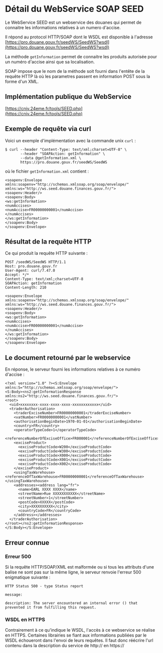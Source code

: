 # Détail du WebService SOAP SEED

Le WebService SEED est un webservice des douanes qui permet de connaitre les informations relatives à un numero d'accise.

Il répond au protocol HTTP/SOAP dont le WSDL est disponible à l'adresse [https://pro.douane.gouv.fr/seedWS/SeedWS?wsdl](https://pro.douane.gouv.fr/seedWS/SeedWS?wsdl)

La méthode ``getInformation`` permet de connaitre les produits autorisée pour un numéro d'accise ainsi que sa localisation.

SOAP impose que le nom de la méthode soit fourni dans l'entête de la requête HTTP là où les parametres passent en information POST sous la forme d'un XML.

## Implémentation publique du WebService

[https://cniv.24eme.fr/tools/SEED.php](https://cniv.24eme.fr/tools/SEED.php)

##  Exemple de requête via curl

Voici un exemple d'implémentation avec la commande unix ``curl`` :

    $ curl --header "Content-Type: text/xml;charset=UTF-8" \
           --header "SOAPAction: getInformation" \
           --data @getInformation.xml \
           https://pro.douane.gouv.fr/seedWS/SeedWS 

où le fichier ``getInformation.xml`` contient :

    <soapenv:Envelope xmlns:soapenv="http://schemas.xmlsoap.org/soap/envelope/" xmlns:ws="http://ws.seed.douane.finances.gouv.fr/">
    <soapenv:Header/>
    <soapenv:Body>
    <ws:getInformation>
    <numAccises>
    <numAccise>FR00000000001</numAccise>
    </numAccises>
    </ws:getInformation>
    </soapenv:Body>
    </soapenv:Envelope>

##  Résultat de la requête HTTP

Ce qui produit la requête HTTP suivante :

    POST /seedWS/SeedWS HTTP/1.1
    Host: pro.douane.gouv.fr
    User-Agent: curl/7.47.0
    Accept: */*
    Content-Type: text/xml;charset=UTF-8
    SOAPAction: getInformation
    Content-Length: 210
    
    <soapenv:Envelope xmlns:soapenv="http://schemas.xmlsoap.org/soap/envelope/" xmlns:ws="http://ws.seed.douane.finances.gouv.fr/">
    <soapenv:Header/>
    <soapenv:Body>
    <ws:getInformation>
    <numAccises>
    <numAccise>FR00000000001</numAccise>
    </numAccises>
    </ws:getInformation>
    </soapenv:Body>
    </soapenv:Envelope>

##  Le document retourné par le webservice

En réponse, le serveur fourni les informations relatives à ce numéro d'accise :

    <?xml version="1.0" ?><S:Envelope xmlns:S="http://schemas.xmlsoap.org/soap/envelope/">
    <S:Body><ns2:getInformationResponse xmlns:ns2="http://ws.seed.douane.finances.gouv.fr/">
    <root>
      <uid>xxxxxxxx-xxxx-xxxx-xxxx-xxxxxxxxxxxx</uid>
      <traderAuthorisation>
        <traderExciseNumber>FR00000000001</traderExciseNumber>
        <vatNumber>FR00000000001</vatNumber>
        <authorisationBeginDate>1970-01-01</authorisationBeginDate>
        <country>FR</country>
        <operatorTypeCode>1</operatorTypeCode>
        <referenceNumberOfExciseOffice>FR000001</referenceNumberOfExciseOffice>
        <exciseProduct>
          <exciseProductCode>W200</exciseProductCode>
          <exciseProductCode>W300</exciseProductCode>
          <exciseProductCode>X000</exciseProductCode>
          <exciseProductCode>X001</exciseProductCode>
          <exciseProductCode>X002</exciseProductCode>
        </exciseProduct>
        <usingTaxWarehouse><referenceOfTaxWarehouse>FR00000000001</referenceOfTaxWarehouse></usingTaxWarehouse>
        <addresses><address lang="fr">
          <name>EARL XXXX XXXX</name>
          <streetName>Rue XXXXXXXXXXX</streetName>
          <streetNumber>1</streetNumber>
          <postCode>XXXXX</postCode>
          <city>XXXXXXXXXX</city>
          <countryCode>FR</countryCode>
        </address></addresses>
      </traderAuthorisation>
    </root></ns2:getInformationResponse>
    </S:Body></S:Envelope>

##  Erreur connue

###  Erreur 500

Si la requête HTTP/SOAP/XML est malformée ou si tous les attributs d'une balise ne sont pas sur la même ligne, le serveur renvoie l'erreur 500 enigmatique suivante :

    HTTP Status 500 - type Status report
    
    message:

    description: The server encountered an internal error () that prevented it from fulfilling this request.

###  WSDL en HTTPS

Contrairement à ce qu'indique le WSDL, l'accès à ce webservice se réalise en HTTPS. Certaines librairies se fiant aux informations publiées par le WSDL échoueront dans l'envoi de leurs requêtes. Il faut donc réécrire l'url contenu dans la description du service de http:// en https://
